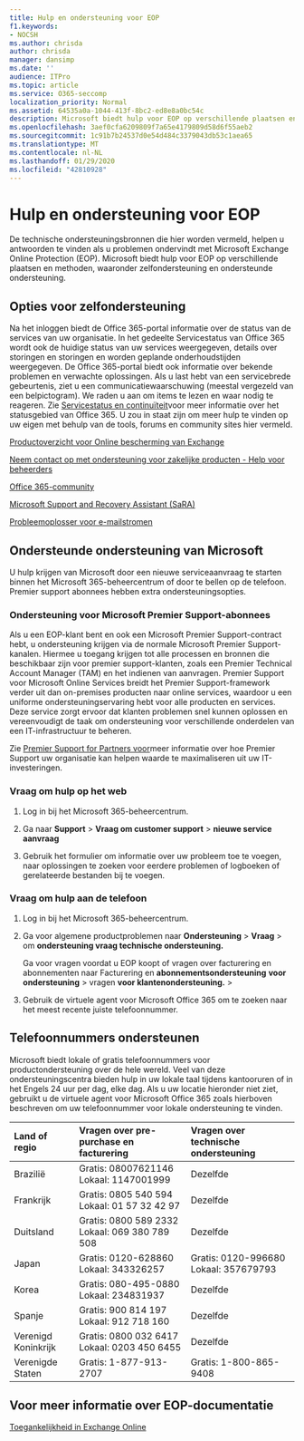 ```yaml
---
title: Hulp en ondersteuning voor EOP
f1.keywords:
- NOCSH
ms.author: chrisda
author: chrisda
manager: dansimp
ms.date: ''
audience: ITPro
ms.topic: article
ms.service: O365-seccomp
localization_priority: Normal
ms.assetid: 64535a0a-1044-413f-8bc2-ed8e8a0bc54c
description: Microsoft biedt hulp voor EOP op verschillende plaatsen en methoden, waaronder zelfondersteuning en ondersteunde ondersteuning.
ms.openlocfilehash: 3aef0cfa6209809f7a65e4179809d58d6f55aeb2
ms.sourcegitcommit: 1c91b7b24537d0e54d484c3379043db53c1aea65
ms.translationtype: MT
ms.contentlocale: nl-NL
ms.lasthandoff: 01/29/2020
ms.locfileid: "42810928"
---
```

# <a name="help-and-support-for-eop"></a>Hulp en ondersteuning voor EOP

De technische ondersteuningsbronnen die hier worden vermeld, helpen u antwoorden te vinden als u problemen ondervindt met Microsoft Exchange Online Protection (EOP). Microsoft biedt hulp voor EOP op verschillende plaatsen en methoden, waaronder zelfondersteuning en ondersteunde ondersteuning.

## <a name="self-support-options"></a>Opties voor zelfondersteuning

Na het inloggen biedt de Office 365-portal informatie over de status van de services van uw organisatie. In het gedeelte Servicestatus van Office 365 wordt ook de huidige status van uw services weergegeven, details over storingen en storingen en worden geplande onderhoudstijden weergegeven. De Office 365-portal biedt ook informatie over bekende problemen en verwachte oplossingen. Als u last hebt van een servicebrede gebeurtenis, ziet u een communicatiewaarschuwing (meestal vergezeld van een belpictogram). We raden u aan om items te lezen en waar nodig te reageren. Zie [Servicestatus en continuïteit](https://docs.microsoft.com/office365/servicedescriptions/office-365-platform-service-description/service-health-and-continuity)voor meer informatie over het statusgebied van Office 365. U zou in staat zijn om meer hulp te vinden op uw eigen met behulp van de tools, forums en community sites hier vermeld.

[Productoverzicht voor Online bescherming van Exchange](https://products.office.com/exchange/exchange-email-security-spam-protection)

[Neem contact op met ondersteuning voor zakelijke producten - Help voor beheerders](https://docs.microsoft.com/office365/admin/contact-support-for-business-products)

[Office 365-community](https://techcommunity.microsoft.com/t5/Office-365/ct-p/Office365)

[Microsoft Support and Recovery Assistant (SaRA)](https://support.office.com/article/e90bb691-c2a7-4697-a94f-88836856c72f)

[Probleemoplosser voor e-mailstromen](https://aka.ms/FixEmail)

## <a name="assisted-support-from-microsoft"></a>Ondersteunde ondersteuning van Microsoft

U hulp krijgen van Microsoft door een nieuwe serviceaanvraag te starten binnen het Microsoft 365-beheercentrum of door te bellen op de telefoon. Premier support abonnees hebben extra ondersteuningsopties.

### <a name="support-for-microsoft-premier-support-subscribers"></a>Ondersteuning voor Microsoft Premier Support-abonnees

Als u een EOP-klant bent en ook een Microsoft Premier Support-contract hebt, u ondersteuning krijgen via de normale Microsoft Premier Support-kanalen. Hiermee u toegang krijgen tot alle processen en bronnen die beschikbaar zijn voor premier support-klanten, zoals een Premier Technical Account Manager (TAM) en het indienen van aanvragen. Premier Support voor Microsoft Online Services breidt het Premier Support-framework verder uit dan on-premises producten naar online services, waardoor u een uniforme ondersteuningservaring hebt voor alle producten en services. Deze service zorgt ervoor dat klanten problemen snel kunnen oplossen en vereenvoudigt de taak om ondersteuning voor verschillende onderdelen van een IT-infrastructuur te beheren.

Zie [Premier Support for Partners voor](https://partner.microsoft.com/support/microsoft-services-premier-support)meer informatie over hoe Premier Support uw organisatie kan helpen waarde te maximaliseren uit uw IT-investeringen.

### <a name="ask-for-help-on-the-web"></a>Vraag om hulp op het web

1. Log in bij het Microsoft 365-beheercentrum.

2. Ga naar **Support** \> **Vraag om customer support** \> **nieuwe service aanvraag**

3. Gebruik het formulier om informatie over uw probleem toe te voegen, naar oplossingen te zoeken voor eerdere problemen of logboeken of gerelateerde bestanden bij te voegen.

### <a name="ask-for-help-on-the-telephone"></a>Vraag om hulp aan de telefoon

1. Log in bij het Microsoft 365-beheercentrum.

2. Ga voor algemene productproblemen naar **Ondersteuning** \> **Vraag** \> om **ondersteuning vraag technische ondersteuning.**

   Ga voor vragen voordat u EOP koopt of vragen over facturering en abonnementen naar Facturering en **abonnementsondersteuning** **voor ondersteuning** \> vragen **voor klantenondersteuning.** \>

3. Gebruik de virtuele agent voor Microsoft Office 365 om te zoeken naar het meest recente juiste telefoonnummer.

## <a name="support-telephone-numbers"></a>Telefoonnummers ondersteunen

Microsoft biedt lokale of gratis telefoonnummers voor productondersteuning over de hele wereld. Veel van deze ondersteuningscentra bieden hulp in uw lokale taal tijdens kantooruren of in het Engels 24 uur per dag, elke dag. Als u uw locatie hieronder niet ziet, gebruikt u de virtuele agent voor Microsoft Office 365 zoals hierboven beschreven om uw telefoonnummer voor lokale ondersteuning te vinden.

|**Land of regio**|**Vragen over pre-purchase en facturering**|**Vragen over technische ondersteuning**|
|:-----|:-----|:-----|
|Brazilië|Gratis: 08007621146 <br/> Lokaal: 1147001999|Dezelfde|
|Frankrijk|Gratis: 0805 540 594 <br/> Lokaal: 01 57 32 42 97|Dezelfde|
|Duitsland|Gratis: 0800 589 2332 <br/>  Lokaal: 069 380 789 508|Dezelfde|
|Japan |Gratis: 0120-628860 <br/> Lokaal: 343326257|Gratis: 0120-996680 <br/> Lokaal: 357679793|
|Korea |Gratis: 080-495-0880 <br/> Lokaal: 234831937|Dezelfde|
|Spanje|Gratis: 900 814 197 <br/> Lokaal: 912 718 160|Dezelfde|
|Verenigd Koninkrijk|Gratis: 0800 032 6417 <br/> Lokaal: 0203 450 6455|Dezelfde|
|Verenigde Staten|Gratis: 1-877-913-2707|Gratis: 1-800-865-9408|

## <a name="for-more-information-about-eop-documentation"></a>Voor meer informatie over EOP-documentatie

[Toegankelijkheid in Exchange Online](https://docs.microsoft.com/Exchange/accessibility/accessibility)
